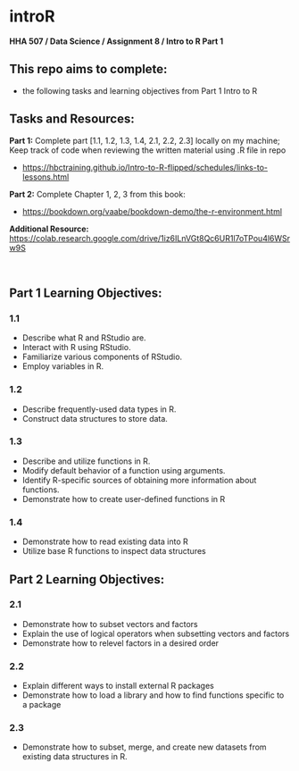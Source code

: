 # introR
**HHA 507 / Data Science / Assignment 8 / Intro to R Part 1**


## This repo aims to complete:
- the following tasks and learning objectives from Part 1 Intro to R 


## Tasks and Resources:
**Part 1:** Complete part [1.1, 1.2, 1.3, 1.4, 2.1, 2.2, 2.3] locally on my machine; Keep track of code when reviewing the written material using .R file in repo
-    https://hbctraining.github.io/Intro-to-R-flipped/schedules/links-to-lessons.html

**Part 2:** Complete Chapter 1, 2, 3 from this book:
- https://bookdown.org/vaabe/bookdown-demo/the-r-environment.html

**Additional Resource:** https://colab.research.google.com/drive/1iz6ILnVGt8Qc6UR1l7oTPou4l6WSrw9S 


<br> 

## Part 1 Learning Objectives:
### **1.1**
- Describe what R and RStudio are.
- Interact with R using RStudio.
- Familiarize various components of RStudio.
- Employ variables in R.
### **1.2**
- Describe frequently-used data types in R.
- Construct data structures to store data.
### **1.3**
- Describe and utilize functions in R.
- Modify default behavior of a function using arguments.
- Identify R-specific sources of obtaining more information about functions.
- Demonstrate how to create user-defined functions in R
### **1.4**
- Demonstrate how to read existing data into R
- Utilize base R functions to inspect data structures

## Part 2 Learning Objectives:
### **2.1**
- Demonstrate how to subset vectors and factors
- Explain the use of logical operators when subsetting vectors and factors
- Demonstrate how to relevel factors in a desired order
### **2.2**
- Explain different ways to install external R packages
- Demonstrate how to load a library and how to find functions specific to a package
### **2.3**
- Demonstrate how to subset, merge, and create new datasets from existing data structures in R.